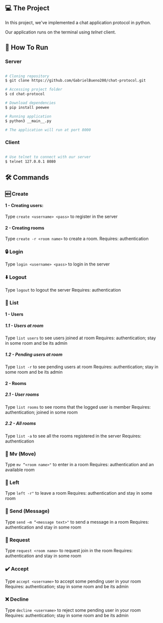 ## 💻 The Project

In this project, we've implemented a chat application protocol in python.

Our application runs on the terminal using *telnet* client.


<!-- HOW TO RUN -->
## 🚀 How To Run

### Server
```bash

# Cloning repository
$ git clone https://github.com/GabrielBueno200/chat-protocol.git

# Accessing project folder
$ cd chat-protocol

# Download dependencies
$ pip install peewee

# Running application
$ python3 __main__.py

# The application will run at port 8000

```
### Client
```bash

# Use telnet to connect with our server
$ telnet 127.0.0.1 8080

```

## 🛠 Commands

### 🆕 Create

#### 1 - Creating users:
Type `create <username> <pass>` to register in the server

#### 2 - Creating rooms
Type `create -r <room name>` to create a room. 
Requires: authentication

### 🔒 Login
Type `login <username> <pass>` to login in the server

### ⬇️ Logout
Type `logout` to logout the server
Requires: authentication

### 📜 List

#### 1 - Users

##### 1.1 - Users at room
Type `list users` to see users joined at room
Requires: authentication; stay in some room and be its admin 

##### 1.2 - Pending users at room
Type `list -r` to see pending users at room
Requires: authentication; stay in some room and be its admin 

#### 2 - Rooms

##### 2.1 - User rooms
Type `list rooms` to see rooms that the logged user is member
Requires: authentication; joined in some room

##### 2.2 - All rooms
Type `list -a` to see all the rooms registered in the server
Requires: authentication

### 🚪 Mv (Move)
Type `mv “<room name>"` to enter in a room
Requires: authentication and an available room

### 🚪 Left
Type `left -r"` to leave a room
Requires: authentication and stay in some room

### 💬 Send (Message)
Type `send –m “<message text>"` to send a message in a room
Requires: authentication and stay in some room

### 🔼 Request
Type `request <room name>` to request join in the room
Requires: authentication and stay in some room

### ✔️ Accept
Type `accept <username>` to accept some pending user in your room
Requires: authentication; stay in some room and be its admin 

### ❌ Decline
Type `decline <username>` to reject some pending user in your room
Requires: authentication; stay in some room and be its admin 
